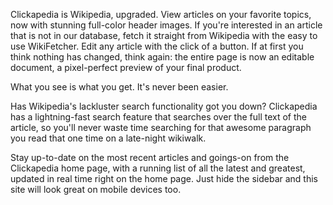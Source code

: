 Clickapedia is Wikipedia, upgraded.  View articles on your favorite topics,
now with stunning full-color header images.  If you're interested in an article
that is not in our database, fetch it straight from Wikipedia with the easy
to use WikiFetcher.  Edit any article with the click of a button.  If at first
you think nothing has changed, think again: the entire page is now an editable
document, a pixel-perfect preview of your final product.  

What you see is what you get.  It's never been easier.

Has Wikipedia's lackluster search functionality got you down?  Clickapedia has a
lightning-fast search feature that searches over the full text of the article,
so you'll never waste time searching for that awesome paragraph you read that
one time on a late-night wikiwalk.

Stay up-to-date on the most recent articles and goings-on from the Clickapedia
home page, with a running list of all the latest and greatest, updated in
real time right on the home page.  Just hide the sidebar and this site will
look great on mobile devices too.

[github]: https://github.com/gilansalehi/Capstone 

